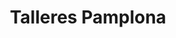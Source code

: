 ---
title: "Talleres Pamplona"
url: /ansoain-antsoain/talleres-pamplona/
shop: reparación de automóviles
---